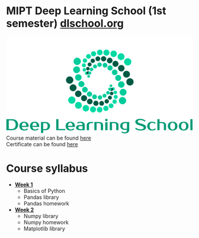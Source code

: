 # MIPT Deep Learning School (1st semester) [dlschool.org](dlschool.org)  
![DLS logo](/images/Deep_Learning_School.png)  
Course material can be found [here](https://stepik.org/course/82176)  
Certificate can be found [here](no-certificate.yet)  

# Course syllabus  
* [**Week 1**](https://github.com/Dorkond/dlschool-1st-semester/tree/main/Week1)  
  * Basics of Python  
  * Pandas library  
  * Pandas homework  
* [**Week 2**](no-link.yet)  
  * Numpy library  
  * Numpy homework  
  * Matplotlib library  
